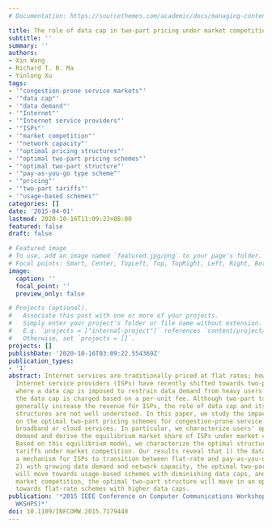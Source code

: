 ```yaml
---
# Documentation: https://sourcethemes.com/academic/docs/managing-content/

title: The role of data cap in two-part pricing under market competition
subtitle: ''
summary: ''
authors:
- Xin Wang
- Richard T. B. Ma
- Yinlong Xu
tags:
- '"congestion-prone service markets"'
- '"data cap"'
- '"data demand"'
- '"Internet"'
- '"Internet service providers"'
- '"ISPs"'
- '"market competition"'
- '"network capacity"'
- '"optimal pricing structures"'
- '"optimal two-part pricing schemes"'
- '"optimal two-part structure"'
- '"pay-as-you-go type scheme"'
- '"pricing"'
- '"two-part tariffs"'
- '"usage-based schemes"'
categories: []
date: '2015-04-01'
lastmod: 2020-10-16T11:09:23+08:00
featured: false
draft: false

# Featured image
# To use, add an image named `featured.jpg/png` to your page's folder.
# Focal points: Smart, Center, TopLeft, Top, TopRight, Left, Right, BottomLeft, Bottom, BottomRight.
image:
  caption: ''
  focal_point: ''
  preview_only: false

# Projects (optional).
#   Associate this post with one or more of your projects.
#   Simply enter your project's folder or file name without extension.
#   E.g. `projects = ["internal-project"]` references `content/project/deep-learning/index.md`.
#   Otherwise, set `projects = []`.
projects: []
publishDate: '2020-10-16T03:09:22.554369Z'
publication_types:
- '1'
abstract: Internet services are traditionally priced at flat rates; however, many
  Internet service providers (ISPs) have recently shifted towards two-part tariffs
  where a data cap is imposed to restrain data demand from heavy users and usage over
  the data cap is charged based on a per-unit fee. Although two-part tariffs could
  generally increase the revenue for ISPs, the role of data cap and its optimal pricing
  structures are not well understood. In this paper, we study the impact of data cap
  on the optimal two-part pricing schemes for congestion-prone service markets, e.g.,
  broadband or cloud services. In particular, we characterize users' optimal data
  demand and derive the equilibrium market share of ISPs under market competition.
  Based on this equilibrium model, we characterize the optimal structure of the two-part
  tariffs under market competition. Our results reveal that 1) the data cap provides
  a mechanism for ISPs to transition between flat-rate and pay-as-you-go type of schemes,
  2) with growing data demand and network capacity, the optimal two-part structure
  will move towards usage-based schemes with diminishing data caps, and 3) under intense
  market competition, the optimal two-part structure will move in an opposite direction
  towards flat-rate schemes with higher data caps.
publication: '*2015 IEEE Conference on Computer Communications Workshops (INFOCOM
  WKSHPS)*'
doi: 10.1109/INFCOMW.2015.7179440
---
```

